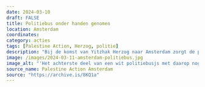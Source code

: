 ```yaml
---
date: 2024-03-10
draft: FALSE
title: Politiebus onder handen genomen
location: Amsterdam
coordinates: 
category: acties
tags: [Palestine Action, Herzog, politie]
description: "Bij de komst van Yitzhak Herzog naar Amsterdam zorgt de politie ervoor dat deze oorlogsmisdadiger ongestoord rond kan gaan. Verschillende personen nemen hierop een politiebusje onder handen. Het busje blijft met leuzen, stickers en tenminste één lege band achter."
image: /images/2024-03-11-amsterdam-politiebus.jpg
image_alt: "'Het achterste deel van een wit politiebusjs met daarop nog een deel van de tekst 'Politie' en 'Waakzaam en dienstbaar'. Op het busjs zitten stickers die solidariteit uitdrukken met Palestina, en briefjes met daarop het portret van Yitzhak Herzog en de tekst (in het Engels): 'Gezocht'. Ook is onder meer het woord 'genocide' op het busje gespoten. De band van het busje is lek en plat. In de raamweerspiegeling zijn meerdere mensen met Palestijnse vlaggen te zien.'"
source_name: Palestine Action Amsterdam
source: "https://archive.is/8KQ1a"
---
```

